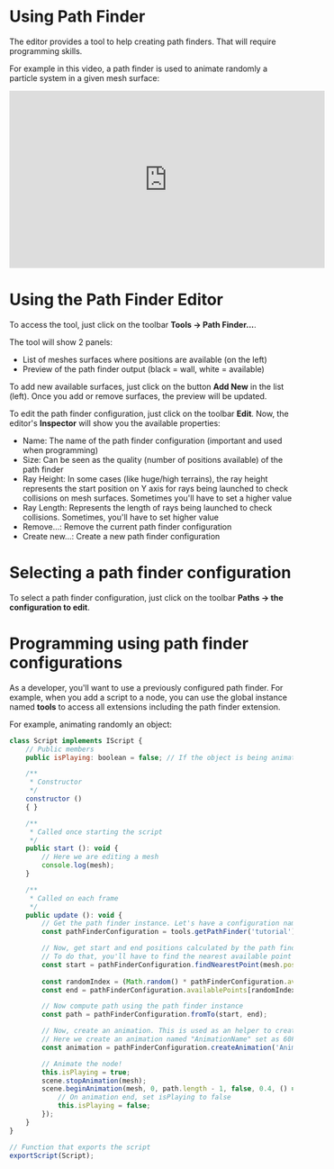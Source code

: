 # Using Path Finder
The editor provides a tool to help creating path finders. That will require programming skills.

For example in this video, a path finder is used to animate randomly a particle system in a given mesh surface:
<iframe width="560" height="315" src="https://www.youtube.com/embed/7HucXzBYC34" frameborder="0" allow="autoplay; encrypted-media" allowFullScreen></iframe>

# Using the Path Finder Editor
To access the tool, just click on the toolbar **Tools -> Path Finder...**.

The tool will show 2 panels:
* List of meshes surfaces where positions are available (on the left)
* Preview of the path finder output (black = wall, white = available)

To add new available surfaces, just click on the button **Add New** in the list (left). Once you add or remove surfaces, the preview will be updated.

To edit the path finder configuration, just click on the toolbar **Edit**. Now, the editor's **Inspector** will show you the available properties:
* Name: The name of the path finder configuration (important and used when programming)
* Size: Can be seen as the quality (number of positions available) of the path finder
* Ray Height: In some cases (like huge/high terrains), the ray height represents the start position on Y axis for rays being launched to check collisions on mesh surfaces. Sometimes you'll have to set a higher value
* Ray Length: Represents the length of rays being launched to check collisions. Sometimes, you'll have to set higher value
* Remove...: Remove the current path finder configuration
* Create new...: Create a new path finder configuration

# Selecting a path finder configuration
To select a path finder configuration, just click on the toolbar **Paths -> the configuration to edit**.

# Programming using path finder configurations
As a developer, you'll want to use a previously configured path finder. For example, when you add a script to a node, you can use the global instance named **tools** to access all extensions including the path finder extension.

For example, animating randomly an object:

```javascript
class Script implements IScript {
    // Public members
    public isPlaying: boolean = false; // If the object is being animated

    /**
     * Constructor
     */
    constructor ()
    { }

    /**
     * Called once starting the script
     */
    public start (): void {
        // Here we are editing a mesh
        console.log(mesh);
    }

    /**
     * Called on each frame
     */
    public update (): void {
        // Get the path finder instance. Let's have a configuration named "tutorial"
        const pathFinderConfiguration = tools.getPathFinder('tutorial');

        // Now, get start and end positions calculated by the path finder.
        // To do that, you'll have to find the nearest available point for the current node position
        const start = pathFinderConfiguration.findNearestPoint(mesh.position);
        
        const randomIndex = (Math.random() * pathFinderConfiguration.availablePoints.length) >> 0;
        const end = pathFinderConfiguration.availablePoints[randomIndex];

        // Now compute path using the path finder instance
        const path = pathFinderConfiguration.fromTo(start, end);

        // Now, create an animation. This is used as an helper to create easily a traval animation
        // Here we create an animation named "AnimationName" set as 60FPS
        const animation = pathFinderConfiguration.createAnimation('AnimationName', path, 60);

        // Animate the node!
        this.isPlaying = true;
        scene.stopAnimation(mesh);
        scene.beginAnimation(mesh, 0, path.length - 1, false, 0.4, () => {
            // On animation end, set isPlaying to false
            this.isPlaying = false;
        });
    }
}

// Function that exports the script
exportScript(Script);
```

